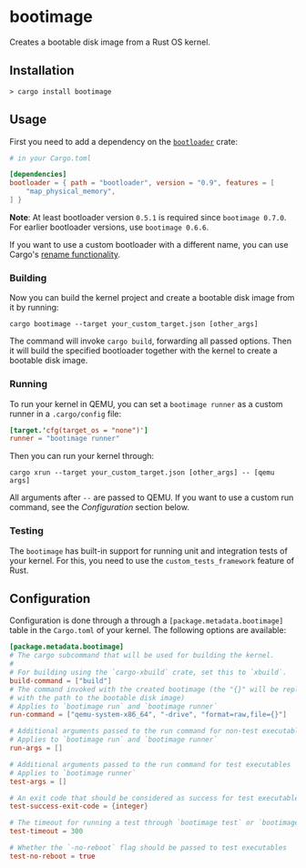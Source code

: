 # bootimage

Creates a bootable disk image from a Rust OS kernel.

## Installation

```
> cargo install bootimage
```

## Usage

First you need to add a dependency on the [`bootloader`](../bootloader/) crate:

```toml
# in your Cargo.toml

[dependencies]
bootloader = { path = "bootloader", version = "0.9", features = [
    "map_physical_memory",
] }
```

**Note**: At least bootloader version `0.5.1` is required since `bootimage 0.7.0`. For earlier bootloader versions, use `bootimage 0.6.6`.

If you want to use a custom bootloader with a different name, you can use Cargo's [rename functionality](https://doc.rust-lang.org/cargo/reference/specifying-dependencies.html#renaming-dependencies-in-cargotoml).

### Building

Now you can build the kernel project and create a bootable disk image from it by running:

```
cargo bootimage --target your_custom_target.json [other_args]
```

The command will invoke `cargo build`, forwarding all passed options. Then it will build the specified bootloader together with the kernel to create a bootable disk image.

### Running

To run your kernel in QEMU, you can set a `bootimage runner` as a custom runner in a `.cargo/config` file:

```toml
[target.'cfg(target_os = "none")']
runner = "bootimage runner"
```

Then you can run your kernel through:

```
cargo xrun --target your_custom_target.json [other_args] -- [qemu args]
```

All arguments after `--` are passed to QEMU. If you want to use a custom run command, see the _Configuration_ section below.

### Testing

The `bootimage` has built-in support for running unit and integration tests of your kernel. For this, you need to use the `custom_tests_framework` feature of Rust.

## Configuration

Configuration is done through a through a `[package.metadata.bootimage]` table in the `Cargo.toml` of your kernel. The following options are available:

```toml
[package.metadata.bootimage]
# The cargo subcommand that will be used for building the kernel.
#
# For building using the `cargo-xbuild` crate, set this to `xbuild`.
build-command = ["build"]
# The command invoked with the created bootimage (the "{}" will be replaced
# with the path to the bootable disk image)
# Applies to `bootimage run` and `bootimage runner`
run-command = ["qemu-system-x86_64", "-drive", "format=raw,file={}"]

# Additional arguments passed to the run command for non-test executables
# Applies to `bootimage run` and `bootimage runner`
run-args = []

# Additional arguments passed to the run command for test executables
# Applies to `bootimage runner`
test-args = []

# An exit code that should be considered as success for test executables
test-success-exit-code = {integer}

# The timeout for running a test through `bootimage test` or `bootimage runner` (in seconds)
test-timeout = 300

# Whether the `-no-reboot` flag should be passed to test executables
test-no-reboot = true
```
